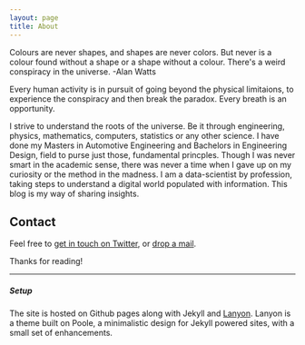 ```yaml
---
layout: page
title: About
---
```


<p class="quote">
 Colours are never shapes, and shapes are never colors. But never is a colour found without a shape or a shape without a colour. There's a weird conspiracy in the universe. -Alan Watts
</p>

Every human activity is in pursuit of going beyond the physical limitaions, to experience the conspiracy and then break the paradox. Every breath is an opportunity.

I strive to understand the roots of the universe. Be it through engineering, physics, mathematics, computers, statistics or any other science. I have done my Masters in Automotive Engineering and Bachelors in Engineering Design, field to purse just those, fundamental princples. Though I was never smart in the academic sense, there was never a time when I gave up on my curiosity or the method in the madness. I am a data-scientist by profession, taking steps to understand a digital world populated with information. This blog is my way of sharing insights.

## Contact

Feel free to [get in touch on Twitter](https://twitter.com/sizhky), or [drop a mail](mailto:1992chinna@gmail.com).

Thanks for reading!

---

##### Setup

The site is hosted on Github pages along with Jekyll and [Lanyon](http://lanyon.getpoole.com). Lanyon is a theme built on Poole, a minimalistic design for Jekyll powered sites, with a small set of enhancements.


